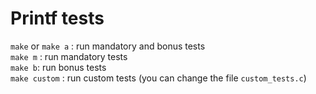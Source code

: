 # Printf tests


`make` or `make a` : run mandatory and bonus tests \
`make m` : run mandatory tests \
`make b`: run bonus tests \
`make custom` : run custom tests (you can change the file `custom_tests.c`)
